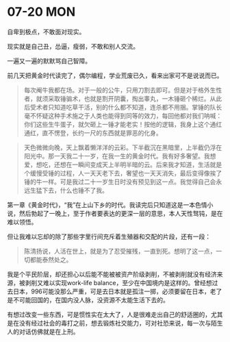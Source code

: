 # 07-20 MON

自卑到极点，不敢面对现实。

现实就是自己丑，怂逼，瘦弱，不敢和别人交流。

一遍又一遍的默默骂自己智障。

前几天把黄金时代读完了，偶尔编程，学业荒废已久，看来出家可不是说说而已。

> 每次阉牛我都在场。对于一般的公牛，只用刀割去即可。但是对于格外生性者，就须采取锤骟术，也就是割开阴囊，掏出睾丸，一木锤砸个稀烂。从此后受术者只知道吃草干活，别的什么都不知道，连杀都不用捆。掌锤的队长毫不怀疑这种手术施之于人类也能得到同等的效力，每回他都对我们呐喊：你们这些生牛蛋子，就欠砸上一锤才能老实！按他的逻辑，我身上这个通红通红，直不愣登，长约一尺的东西就是罪恶的化身。

> 天色微微向晚，天上飘着懒洋洋的云彩。下半截沉在黑暗里，上半截仍浮在阳光中。那一天我二十一岁，在我一生的黄金时代。我有好多奢望。我想爱，想吃，还想在一瞬间变成天上半明半暗的云。后来我才知道，生活就是个缓慢受锤的过程，人一天天老下去，奢望也一天天消失，最后变得像挨了锤的牛一样。可是我过二十一岁生日时没有预见到这一点。我觉得自己会永远生猛下去，什么也锤不了我。

  
第一章《黄金时代》，“我”在上山下乡的时代。我读完后只知道这是一本色情小说，然后勃起了一晚上，至于作者要表达的更深一层的意思，本人天性驽钝，是在难以领悟。

但让我难以忘却的除了那些字里行间充斥着生殖器和交配的片段，还有一段：

> 陈清扬说，人活在世上，就是为了忍受摧残，一直到死。想明了这一点，一切都能泰然处之。

我是个平民阶层，却还担心以后能不能被被资产阶级剥削，不被剥削就没有经济来源，被剥削又难以实现work-life balance，至少在中国境内是这样的。曾经想过去日本，996可能没那么严重，可是去日本就是孤注一掷，必须要留在日本，老了是不可能回国的，在国内没人脉，没资源不太能生活下去的。

有想过改变一些东西，可是惯性实在太大了，人是很难走出自己的舒适圈的，尤其是在没有经过社会的毒打之前，想去锻炼社交能力，可对社恐来说，每一次与陌生人的对话仿佛就是在上刑。

